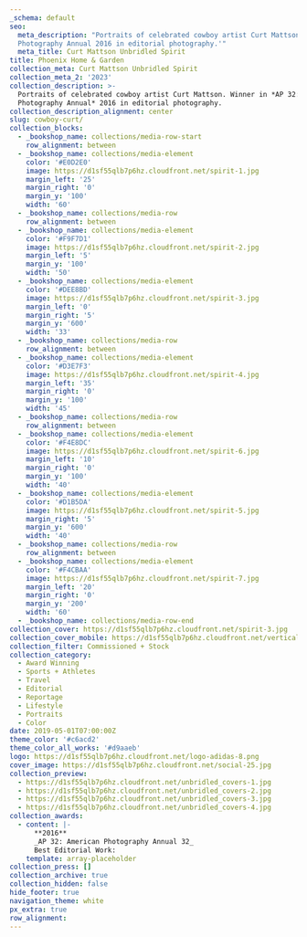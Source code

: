 ```yaml
---
_schema: default
seo:
  meta_description: "Portraits of celebrated cowboy artist Curt Mattson. Winner in 'AP 32: American
  Photography Annual 2016 in editorial photography.'"
  meta_title: Curt Mattson Unbridled Spirit
title: Phoenix Home & Garden
collection_meta: Curt Mattson Unbridled Spirit
collection_meta_2: '2023'
collection_description: >-
  Portraits of celebrated cowboy artist Curt Mattson. Winner in *AP 32: American
  Photography Annual* 2016 in editorial photography.
collection_description_alignment: center
slug: cowboy-curt/
collection_blocks:
  - _bookshop_name: collections/media-row-start
    row_alignment: between
  - _bookshop_name: collections/media-element
    color: '#E0D2E0'
    image: https://d1sf55qlb7p6hz.cloudfront.net/spirit-1.jpg
    margin_left: '25'
    margin_right: '0'
    margin_y: '100'
    width: '60'
  - _bookshop_name: collections/media-row
    row_alignment: between
  - _bookshop_name: collections/media-element
    color: '#F9F7D1'
    image: https://d1sf55qlb7p6hz.cloudfront.net/spirit-2.jpg
    margin_left: '5'
    margin_y: '100'
    width: '50'
  - _bookshop_name: collections/media-element
    color: '#DEE8BD'
    image: https://d1sf55qlb7p6hz.cloudfront.net/spirit-3.jpg
    margin_left: '0'
    margin_right: '5'
    margin_y: '600'
    width: '33'
  - _bookshop_name: collections/media-row
    row_alignment: between
  - _bookshop_name: collections/media-element
    color: '#D3E7F3'
    image: https://d1sf55qlb7p6hz.cloudfront.net/spirit-4.jpg
    margin_left: '35'
    margin_right: '0'
    margin_y: '100'
    width: '45'
  - _bookshop_name: collections/media-row
    row_alignment: between
  - _bookshop_name: collections/media-element
    color: '#F4E8DC'
    image: https://d1sf55qlb7p6hz.cloudfront.net/spirit-6.jpg
    margin_left: '10'
    margin_right: '0'
    margin_y: '100'
    width: '40'
  - _bookshop_name: collections/media-element
    color: '#D1B5DA'
    image: https://d1sf55qlb7p6hz.cloudfront.net/spirit-5.jpg
    margin_right: '5'
    margin_y: '600'
    width: '40'
  - _bookshop_name: collections/media-row
    row_alignment: between
  - _bookshop_name: collections/media-element
    color: '#F4CBAA'
    image: https://d1sf55qlb7p6hz.cloudfront.net/spirit-7.jpg
    margin_left: '20'
    margin_right: '0'
    margin_y: '200'
    width: '60'
  - _bookshop_name: collections/media-row-end
collection_cover: https://d1sf55qlb7p6hz.cloudfront.net/spirit-3.jpg
collection_cover_mobile: https://d1sf55qlb7p6hz.cloudfront.net/verticalcovers-35.jpg
collection_filter: Commissioned + Stock
collection_category:
  - Award Winning
  - Sports + Athletes
  - Travel
  - Editorial
  - Reportage
  - Lifestyle
  - Portraits
  - Color
date: 2019-05-01T07:00:00Z
theme_color: '#c6acd2'
theme_color_all_works: '#d9aaeb'
logo: https://d1sf55qlb7p6hz.cloudfront.net/logo-adidas-8.png
cover_image: https://d1sf55qlb7p6hz.cloudfront.net/social-25.jpg
collection_preview:
  - https://d1sf55qlb7p6hz.cloudfront.net/unbridled_covers-1.jpg
  - https://d1sf55qlb7p6hz.cloudfront.net/unbridled_covers-2.jpg
  - https://d1sf55qlb7p6hz.cloudfront.net/unbridled_covers-3.jpg
  - https://d1sf55qlb7p6hz.cloudfront.net/unbridled_covers-4.jpg
collection_awards:
  - content: |-
      **2016**  
      _AP 32: American Photography Annual 32_  
      Best Editorial Work:
    template: array-placeholder
collection_press: []
collection_archive: true
collection_hidden: false
hide_footer: true
navigation_theme: white
px_extra: true
row_alignment:
---
```

